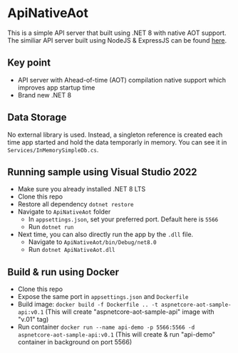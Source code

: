 # ApiNativeAot
This is a simple API server that built using .NET 8 with native AOT support. The similiar API server built using NodeJS & ExpressJS can be found [here](https://github.com/ahmadnazif/nodejs-sample-api).

## Key point
- API server with Ahead-of-time (AOT) compilation native support which improves app startup time
- Brand new .NET 8

## Data Storage
No external library is used. Instead, a singleton reference is created each time app started and hold the data temporarly in memory. You can see it in `Services/InMemorySimpleDb.cs`.

## Running sample using Visual Studio 2022
- Make sure you already installed .NET 8 LTS
- Clone this repo
- Restore all dependency `dotnet restore`
- Navigate to `ApiNativeAot` folder
  - In `appsettings.json`, set your preferred port. Default here is `5566`
  - Run `dotnet run`
- Next time, you can also directly run the app by the `.dll` file.
  - Navigate to `ApiNativeAot/bin/Debug/net8.0`
  - Run `dotnet ApiNativeAot.dll`

 ## Build & run using Docker
 - Clone this repo
 - Expose the same port in `appsettings.json` and `Dockerfile`
 - Build image: `docker build -f Dockerfile .. -t aspnetcore-aot-sample-api:v0.1` (This will create "aspnetcore-aot-sample-api" image with "v.01" tag)
 - Run container `docker run --name api-demo -p 5566:5566 -d aspnetcore-aot-sample-api:v0.1` (This will create & run "api-demo" container in background on port 5566)

